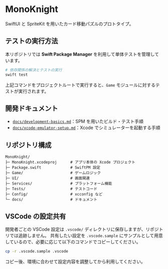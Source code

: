 # MonoKnight

SwiftUI と SpriteKit を用いたカード移動パズルのプロトタイプ。

## テストの実行方法

本リポジトリでは **Swift Package Manager** を利用して単体テストを管理しています。

```bash
# 依存関係の解決とテストの実行
swift test
```

上記コマンドをプロジェクトルートで実行すると、`Game` モジュールに対するテストが実行されます。

## 開発ドキュメント


- [`docs/development-basics.md`](docs/development-basics.md)：SPM を用いたビルド・テスト手順
- [`docs/xcode-emulator-setup.md`](docs/xcode-emulator-setup.md)：Xcode でシミュレーターを起動する手順

## リポジトリ構成

```text
MonoKnight/
├─ MonoKnight.xcodeproj      # アプリ本体の Xcode プロジェクト
├─ Package.swift             # SwiftPM 設定
├─ Game/                     # ゲームロジック
├─ UI/                       # 画面関連
├─ Services/                 # プラットフォーム機能
├─ Tests/                    # テストコード
├─ Config/                   # xcconfig など
└─ docs/                     # ドキュメント
```


## VSCode の設定共有

開発者ごとの VSCode 設定は `.vscode/` ディレクトリに保存しますが、リポジトリでは追跡しません。
共有したい設定を `.vscode.sample` にサンプルとして用意しているので、必要に応じて以下のコマンドでコピーしてください。

```bash
cp -r .vscode.sample .vscode
```

コピー後、環境に合わせて設定内容を調整してから利用してください。
